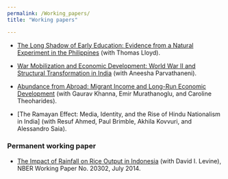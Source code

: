 ```yaml
---
permalink: /Working_papers/
title: "Working papers"

---
```



<!-- ======================================================= -->

* [The Long Shadow of Early Education: Evidence from a Natural Experiment in the Philippines](/deanyang/files/workingpapers/lloyd-yang-2024-long-shadow.pdf) (with Thomas Lloyd).


* [War Mobilization and Economic Development: World War II and Structural Transformation in India](/deanyang/files/workingpapers/parvathaneni-yang-2024-war-mobilization-india.pdf) (with Aneesha Parvathaneni).


<!-- /////////////// -->
* [Abundance from Abroad: Migrant Income and Long-Run Economic Development](/deanyang/files/workingpapers/khanna-murathanoglu-theoharides-yang-2024-abundance-from-abroad.pdf) (with Gaurav Khanna, Emir Murathanoglu, and Caroline Theoharides).

<!-- /////////////// -->
* [The Ramayan Effect: Media, Identity, and the Rise of Hindu Nationalism in India] (with Resuf Ahmed, Paul Brimble, Akhila Kovvuri, and Alessandro Saia).


<!-- /////////////// -->
### Permanent working paper


* [The Impact of Rainfall on Rice Output in Indonesia](http://www.nber.org/papers/w20302) (with David I. Levine), NBER Working Paper No. 20302, July 2014.